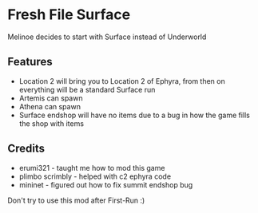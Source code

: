 # Fresh File Surface

Melinoe decides to start with Surface instead of Underworld

## Features

- Location 2 will bring you to Location 2 of Ephyra, from then on everything will be a standard Surface run
- Artemis can spawn 
- Athena can spawn
- Surface endshop will have no items due to a bug in how the game fills the shop with items
## Credits
- erumi321 - taught me how to mod this game
- plimbo scrimbly - helped with c2 ephyra code
- mininet - figured out how to fix summit endshop bug

Don't try to use this mod after First-Run :)
